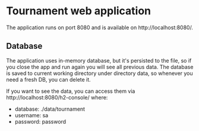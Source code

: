 # Tournament web application

The application runs on port 8080 and is available on http://localhost:8080/.

## Database

The application uses in-memory database, but it's persisted to the file, so if you close the app and run again you will see all previous data. The database is saved to current working directory under directory data, so whenever you need a fresh DB, you can delete it.

If you want to see the data, you can access them via http://localhost:8080/h2-console/ where:
* database: ./data/tournament
* username: sa
* password: password
